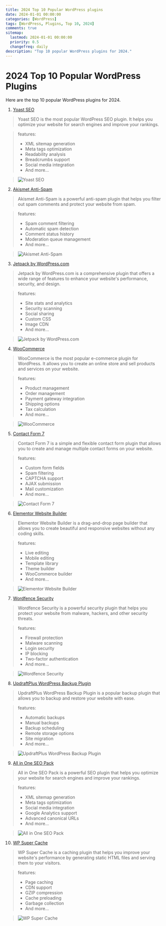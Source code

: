 ```yaml
---
title: 2024 Top 10 Popular WordPress plugins
date: 2024-01-01 00:00:00
categories: [WordPress]
tags: [WordPress, Plugins, Top 10, 2024]
comments: true
sitemap:
  lastmod: 2024-01-01 00:00:00
  priority: 0.5
  changefreq: daily
description: "Top 10 popular WordPress plugins for 2024."
---
```


# 2024 Top 10 Popular WordPress Plugins

Here are the top 10 popular WordPress plugins for 2024.

1. [Yoast SEO](https://wordpress.org/plugins/wordpress-seo/)

> Yoast SEO is the most popular WordPress SEO plugin. It helps you optimize your website for search engines and improve your rankings.

> features:
> - XML sitemap generation
> - Meta tags optimization
> - Readability analysis
> - Breadcrumbs support
> - Social media integration
> - And more...

> ![Yoast SEO](https://ps.w.org/wordpress-seo/assets/banner-772x250.png?rev=2548197)


2. [Akismet Anti-Spam](https://wordpress.org/plugins/akismet/)

> Akismet Anti-Spam is a powerful anti-spam plugin that helps you filter out spam comments and protect your website from spam.

> features:
> - Spam comment filtering
> - Automatic spam detection
> - Comment status history
> - Moderation queue management
> - And more...

> ![Akismet Anti-Spam](https://ps.w.org/akismet/assets/banner-772x250.png?rev=1698475)

3. [Jetpack by WordPress.com](https://wordpress.org/plugins/jetpack/)

> Jetpack by WordPress.com is a comprehensive plugin that offers a wide range of features to enhance your website's performance, security, and design.

> features:
> - Site stats and analytics
> - Security scanning
> - Social sharing
> - Custom CSS
> - Image CDN
> - And more...

> ![Jetpack by WordPress.com](https://ps.w.org/jetpack/assets/banner-772x250.png?rev=2548197)

4. [WooCommerce](https://wordpress.org/plugins/woocommerce/)

> WooCommerce is the most popular e-commerce plugin for WordPress. It allows you to create an online store and sell products and services on your website.

> features:
> - Product management
> - Order management
> - Payment gateway integration
> - Shipping options
> - Tax calculation
> - And more...

> ![WooCommerce](https://ps.w.org/woocommerce/assets/banner-772x250.png?rev=2548197)



5. [Contact Form 7](https://wordpress.org/plugins/contact-form-7/)

> Contact Form 7 is a simple and flexible contact form plugin that allows you to create and manage multiple contact forms on your website.

> features:
> - Custom form fields
> - Spam filtering
> - CAPTCHA support
> - AJAX submission
> - Mail customization
> - And more...

> ![Contact Form 7](https://ps.w.org/contact-form-7/assets/banner-772x250.png?rev=2548197)



6. [Elementor Website Builder](https://wordpress.org/plugins/elementor/)

> Elementor Website Builder is a drag-and-drop page builder that allows you to create beautiful and responsive websites without any coding skills.

> features:
> - Live editing
> - Mobile editing
> - Template library
> - Theme builder
> - WooCommerce builder
> - And more...

> ![Elementor Website Builder](https://ps.w.org/elementor/assets/banner-772x250.png?rev=2548197)


7. [Wordfence Security](https://wordpress.org/plugins/wordfence/)

> Wordfence Security is a powerful security plugin that helps you protect your website from malware, hackers, and other security threats.

> features:
> - Firewall protection
> - Malware scanning
> - Login security
> - IP blocking
> - Two-factor authentication
> - And more...

> ![Wordfence Security](https://ps.w.org/wordfence/assets/banner-772x250.jpg?rev=2124102)


8. [UpdraftPlus WordPress Backup Plugin](https://wordpress.org/plugins/updraftplus/)

> UpdraftPlus WordPress Backup Plugin is a popular backup plugin that allows you to backup and restore your website with ease.

> features:
> - Automatic backups
> - Manual backups
> - Backup scheduling
> - Remote storage options
> - Site migration
> - And more...

> ![UpdraftPlus WordPress Backup Plugin](https://ps.w.org/updraftplus/assets/banner-772x250.png?rev=2548197)



9. [All in One SEO Pack](https://wordpress.org/plugins/all-in-one-seo-pack/)

> All in One SEO Pack is a powerful SEO plugin that helps you optimize your website for search engines and improve your rankings.

> features:
> - XML sitemap generation
> - Meta tags optimization
> - Social media integration
> - Google Analytics support
> - Advanced canonical URLs
> - And more...

> ![All in One SEO Pack](https://ps.w.org/all-in-one-seo-pack/assets/banner-772x250.png?rev=2548197)



10. [WP Super Cache](https://wordpress.org/plugins/wp-super-cache/)

> WP Super Cache is a caching plugin that helps you improve your website's performance by generating static HTML files and serving them to your visitors.

> features:
> - Page caching
> - CDN support
> - GZIP compression
> - Cache preloading
> - Garbage collection
> - And more...

> ![WP Super Cache](https://ps.w.org/wp-super-cache/assets/banner-772x250.png?rev=2548197)


